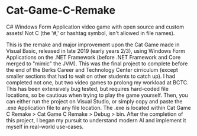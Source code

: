 # Cat-Game-C-Remake
C# Windows Form Application video game with open source and custom assets! Not C (the '#,' or hashtag symbol, isn't allowed in file names).

This is the remake and major improvement upon the Cat Game made in Visual Basic, released in late 2019 (early years 2/3), using Windows Form Applications on the .NET Framework (before .NET Framework and Core merged to "mimic" the JVM). This was the final project to complete before the end of the Berks Career and Technology Center cirriculum (except smaller sections that had to wait on other students to catch up). I had completed not one, but two video games to prolong my workload at BCTC. This has been extensively bug tested, but requires hard-coded file locations, so be cautious when trying to play the game yourself. Then, you can either run the project on Visual Studio, or simply copy and paste the .exe Application file to any file location. The .exe is located within Cat Game C Remake > Cat Game C Remake > Debug > bin. After the completion of this project, I began my pursuit to understand modern AI and implement it myself in real-world use-cases.
